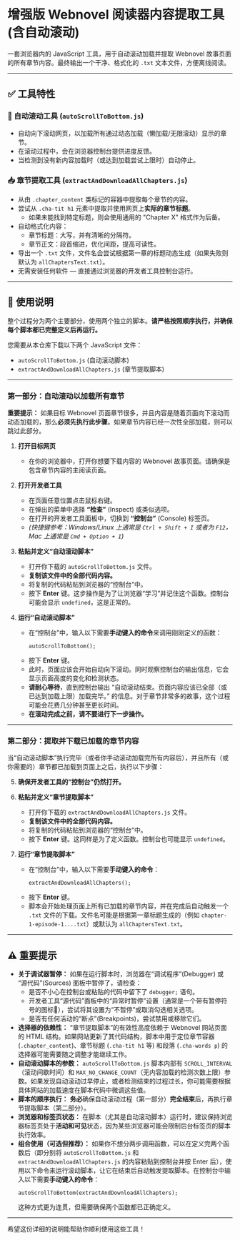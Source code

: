 # 增强版 Webnovel 阅读器内容提取工具 (含自动滚动)

一套浏览器内的 JavaScript 工具，用于自动滚动加载并提取 Webnovel 故事页面的所有章节内容。最终输出一个干净、格式化的 `.txt` 文本文件，方便离线阅读。

---

## ✅ 工具特性

### 📜 自动滚动工具 (`autoScrollToBottom.js`)
-   自动向下滚动网页，以加载所有通过动态加载（懒加载/无限滚动）显示的章节。
-   在滚动过程中，会在浏览器控制台提供进度反馈。
-   当检测到没有新内容加载时（或达到加载尝试上限时）自动停止。

### 📥 章节提取工具 (`extractAndDownloadAllChapters.js`)
-   从由 `.chapter_content` 类标记的容器中提取每个章节的内容。
-   尝试从 `.cha-tit h1` 元素中提取并使用网页上**实际的章节标题**。
    -   如果未能找到特定标题，则会使用通用的 "Chapter X" 格式作为后备。
-   自动格式化内容：
    -   章节标题：大写，并有清晰的分隔符。
    -   章节正文：段首缩进，优化间距，提高可读性。
-   导出一个 `.txt` 文件，文件名会尝试根据第一章的标题动态生成（如果失败则默认为 `allChaptersText.txt`）。
-   无需安装任何软件 — 直接通过浏览器的开发者工具控制台运行。

---

## 📘 使用说明

整个过程分为两个主要部分，使用两个独立的脚本。**请严格按照顺序执行，并确保每个脚本都已完整定义后再运行。**

您需要从本仓库下载以下两个 JavaScript 文件：
* `autoScrollToBottom.js` (自动滚动脚本)
* `extractAndDownloadAllChapters.js` (章节提取脚本)

---

### **第一部分：自动滚动以加载所有章节**

**重要提示：** 如果目标 Webnovel 页面章节很多，并且内容是随着页面向下滚动而动态加载的，那么**必须先执行此步骤**。如果章节内容已经一次性全部加载，则可以跳过此部分。

1.  **打开目标网页**
    * 在你的浏览器中，打开你想要下载内容的 Webnovel 故事页面。请确保是包含章节内容的主阅读页面。

2.  **打开开发者工具**
    * 在页面任意位置点击鼠标右键。
    * 在弹出的菜单中选择 **“检查”** (Inspect) 或类似选项。
    * 在打开的开发者工具面板中，切换到 **“控制台”** (Console) 标签页。
    * *(快捷键参考：Windows/Linux 上通常是 `Ctrl + Shift + I` 或者为 `F12`，Mac 上通常是 `Cmd + Option + I`)*

3.  **粘贴并定义“自动滚动脚本”**
    * 打开你下载的 `autoScrollToBottom.js` 文件。
    * **复制该文件中的全部代码内容。**
    * 将复制的代码粘贴到浏览器的“控制台”中。
    * 按下 **Enter** 键。这步操作是为了让浏览器“学习”并记住这个函数。控制台可能会显示 `undefined`，这是正常的。

4.  **运行“自动滚动脚本”**
    * 在“控制台”中，输入以下需要**手动键入的命令**来调用刚刚定义的函数：
        ```
        autoScrollToBottom();
        ```
    * 按下 **Enter** 键。
    * 此时，页面应该会开始自动向下滚动。同时观察控制台的输出信息，它会显示页面高度的变化和检测状态。
    * **请耐心等待**，直到控制台输出 “自动滚动结束。页面内容应该已全部（或已达到加载上限）加载完毕。” 的信息。对于章节非常多的故事，这个过程可能会花费几分钟甚至更长时间。
    * **在滚动完成之前，请不要进行下一步操作。**

---

### **第二部分：提取并下载已加载的章节内容**

当“自动滚动脚本”执行完毕（或者你手动滚动加载完所有内容后），并且所有（或你需要的）章节都已加载到页面上之后，执行以下步骤：

5.  **确保开发者工具的“控制台”仍然打开。**

6.  **粘贴并定义“章节提取脚本”**
    * 打开你下载的 `extractAndDownloadAllChapters.js` 文件。
    * **复制该文件中的全部代码内容。**
    * 将复制的代码粘贴到浏览器的“控制台”中。
    * 按下 **Enter** 键。这同样是为了定义函数。控制台也可能显示 `undefined`。

7.  **运行“章节提取脚本”**
    * 在“控制台”中，输入以下需要**手动键入的命令**：
        ```
        extractAndDownloadAllChapters();
        ```
    * 按下 **Enter** 键。
    * 脚本会开始处理页面上所有已加载的章节内容，并在完成后自动触发一个 `.txt` 文件的下载。文件名可能是根据第一章标题生成的（例如 `chapter-1-episode-1....txt`）或默认为 `allChaptersText.txt`。

---

## ⚠️ 重要提示

* **关于调试器暂停：** 如果在运行脚本时，浏览器在“调试程序”(Debugger) 或 “源代码”(Sources) 面板中暂停了，请检查：
    * 是否不小心在控制台或粘贴的代码中留下了 `debugger;` 语句。
    * 开发者工具“源代码”面板中的“异常时暂停”设置（通常是一个带有暂停符号的图标🛑），尝试将其设置为“不暂停”或取消勾选相关选项。
    * 是否有任何活动的“断点”(Breakpoints)，尝试禁用或移除它们。
* **选择器的依赖性：** “章节提取脚本”的有效性高度依赖于 Webnovel 网站页面的 HTML 结构。如果网站更新了其代码结构，脚本中用于定位章节容器 (`.chapter_content`)、章节标题 (`.cha-tit h1` 等) 和段落 (`.cha-words p`) 的选择器可能需要随之调整才能继续工作。
* **自动滚动脚本的参数：** `autoScrollToBottom.js` 脚本内部有 `SCROLL_INTERVAL`（滚动间歇时间）和 `MAX_NO_CHANGE_COUNT`（无内容加载的检测次数上限）参数。如果发现自动滚动过早停止，或者检测结束的过程过长，你可能需要根据具体网站的加载速度在脚本代码中微调这些值。
* **脚本的顺序执行：** **务必**确保自动滚动过程（第一部分）**完全结束**后，再执行章节提取脚本（第二部分）。
* **浏览器和标签页状态：** 在脚本（尤其是自动滚动脚本）运行时，建议保持浏览器标签页处于**活动和可见**状态，因为某些浏览器可能会限制后台标签页的脚本执行效率。
* **组合使用（可选但推荐）：** 如果你不想分两步调用函数，可以在定义完两个函数后（即分别将 `autoScrollToBottom.js` 和 `extractAndDownloadAllChapters.js` 的内容粘贴到控制台并按 Enter 后），使用以下命令来运行滚动脚本，让它在结束后自动触发提取脚本。在控制台中输入以下需要**手动键入的命令**：
    ```
    autoScrollToBottom(extractAndDownloadAllChapters);
    ```
    这种方式更为连贯，但需要确保两个函数都已正确定义。

---

希望这份详细的说明能帮助你顺利使用这些工具！
